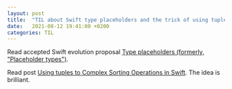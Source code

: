 ```yaml
---
layout: post
title:  "TIL about Swift type placeholders and the trick of using tuples for complex sorting operations"
date:   2021-08-12 19:41:00 +0200
categories: TIL
---
```

Read accepted Swift evolution proposal [Type placeholders (formerly, "Placeholder types")](https://github.com/apple/swift-evolution/blob/main/proposals/0315-placeholder-types.md).

Read post [Using tuples to Complex Sorting Operations in Swift](https://holyswift.app/using-tuples-to-complex-sorting-operations-in-swift). The idea is brilliant.
